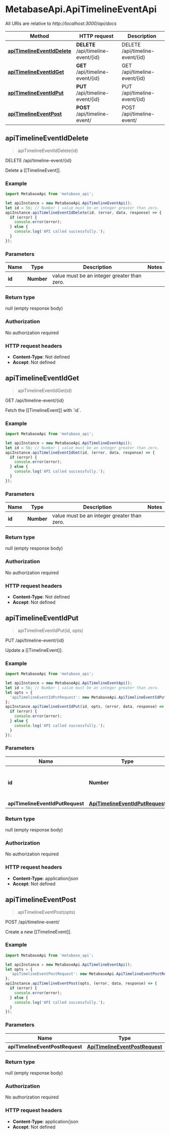 # MetabaseApi.ApiTimelineEventApi

All URIs are relative to *http://localhost:3000/api/docs*

Method | HTTP request | Description
------------- | ------------- | -------------
[**apiTimelineEventIdDelete**](ApiTimelineEventApi.md#apiTimelineEventIdDelete) | **DELETE** /api/timeline-event/{id} | DELETE /api/timeline-event/{id}
[**apiTimelineEventIdGet**](ApiTimelineEventApi.md#apiTimelineEventIdGet) | **GET** /api/timeline-event/{id} | GET /api/timeline-event/{id}
[**apiTimelineEventIdPut**](ApiTimelineEventApi.md#apiTimelineEventIdPut) | **PUT** /api/timeline-event/{id} | PUT /api/timeline-event/{id}
[**apiTimelineEventPost**](ApiTimelineEventApi.md#apiTimelineEventPost) | **POST** /api/timeline-event/ | POST /api/timeline-event/



## apiTimelineEventIdDelete

> apiTimelineEventIdDelete(id)

DELETE /api/timeline-event/{id}

Delete a [[TimelineEvent]].

### Example

```javascript
import MetabaseApi from 'metabase_api';

let apiInstance = new MetabaseApi.ApiTimelineEventApi();
let id = 56; // Number | value must be an integer greater than zero.
apiInstance.apiTimelineEventIdDelete(id, (error, data, response) => {
  if (error) {
    console.error(error);
  } else {
    console.log('API called successfully.');
  }
});
```

### Parameters


Name | Type | Description  | Notes
------------- | ------------- | ------------- | -------------
 **id** | **Number**| value must be an integer greater than zero. | 

### Return type

null (empty response body)

### Authorization

No authorization required

### HTTP request headers

- **Content-Type**: Not defined
- **Accept**: Not defined


## apiTimelineEventIdGet

> apiTimelineEventIdGet(id)

GET /api/timeline-event/{id}

Fetch the [[TimelineEvent]] with &#x60;id&#x60;.

### Example

```javascript
import MetabaseApi from 'metabase_api';

let apiInstance = new MetabaseApi.ApiTimelineEventApi();
let id = 56; // Number | value must be an integer greater than zero.
apiInstance.apiTimelineEventIdGet(id, (error, data, response) => {
  if (error) {
    console.error(error);
  } else {
    console.log('API called successfully.');
  }
});
```

### Parameters


Name | Type | Description  | Notes
------------- | ------------- | ------------- | -------------
 **id** | **Number**| value must be an integer greater than zero. | 

### Return type

null (empty response body)

### Authorization

No authorization required

### HTTP request headers

- **Content-Type**: Not defined
- **Accept**: Not defined


## apiTimelineEventIdPut

> apiTimelineEventIdPut(id, opts)

PUT /api/timeline-event/{id}

Update a [[TimelineEvent]].

### Example

```javascript
import MetabaseApi from 'metabase_api';

let apiInstance = new MetabaseApi.ApiTimelineEventApi();
let id = 56; // Number | value must be an integer greater than zero.
let opts = {
  'apiTimelineEventIdPutRequest': new MetabaseApi.ApiTimelineEventIdPutRequest() // ApiTimelineEventIdPutRequest | 
};
apiInstance.apiTimelineEventIdPut(id, opts, (error, data, response) => {
  if (error) {
    console.error(error);
  } else {
    console.log('API called successfully.');
  }
});
```

### Parameters


Name | Type | Description  | Notes
------------- | ------------- | ------------- | -------------
 **id** | **Number**| value must be an integer greater than zero. | 
 **apiTimelineEventIdPutRequest** | [**ApiTimelineEventIdPutRequest**](ApiTimelineEventIdPutRequest.md)|  | [optional] 

### Return type

null (empty response body)

### Authorization

No authorization required

### HTTP request headers

- **Content-Type**: application/json
- **Accept**: Not defined


## apiTimelineEventPost

> apiTimelineEventPost(opts)

POST /api/timeline-event/

Create a new [[TimelineEvent]].

### Example

```javascript
import MetabaseApi from 'metabase_api';

let apiInstance = new MetabaseApi.ApiTimelineEventApi();
let opts = {
  'apiTimelineEventPostRequest': new MetabaseApi.ApiTimelineEventPostRequest() // ApiTimelineEventPostRequest | 
};
apiInstance.apiTimelineEventPost(opts, (error, data, response) => {
  if (error) {
    console.error(error);
  } else {
    console.log('API called successfully.');
  }
});
```

### Parameters


Name | Type | Description  | Notes
------------- | ------------- | ------------- | -------------
 **apiTimelineEventPostRequest** | [**ApiTimelineEventPostRequest**](ApiTimelineEventPostRequest.md)|  | [optional] 

### Return type

null (empty response body)

### Authorization

No authorization required

### HTTP request headers

- **Content-Type**: application/json
- **Accept**: Not defined

